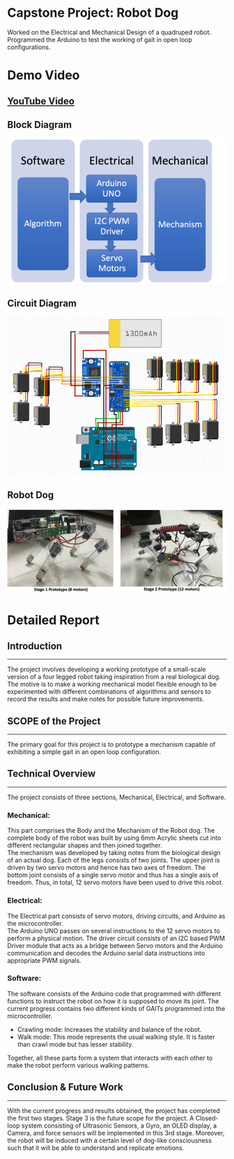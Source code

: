 # Capstone Project: Robot Dog  

Worked on the Electrical and Mechanical Design of a quadruped robot.  
Programmed the Arduino to test the working of gait in open loop configurations.

# Demo Video
## [YouTube Video](https://www.youtube.com/watch?v=NX_BM-pFnvo&ab_channel=ChetasPattir)  

## Block Diagram
![Block Diagram](https://github.com/Eclec1r0n/robot-dog-2020/blob/main/Images/Block-Diagram.png)  

## Circuit Diagram
![Circuit Diagram](https://github.com/Eclec1r0n/robot-dog-2020/blob/main/Images/Circuit.png)

## Robot Dog
![Robot Dog Diagram](https://github.com/Eclec1r0n/robot-dog-2020/blob/main/Images/Robot-Dog.png)

# Detailed Report
## Introduction
---
The project involves developing a working prototype of a small-scale version of a four legged robot taking inspiration from a real biological dog.  
The motive is to make a working mechanical model flexible enough to be experimented with different combinations of algorithms and sensors to record the results and make notes for possible future improvements.
## SCOPE of the Project
---
The primary goal for this project is to prototype a mechanism capable of exhibiting a simple gait in an open loop configuration.
## Technical Overview
---
The project consists of three sections, Mechanical, Electrical, and Software.
### Mechanical:
This part comprises the Body and the Mechanism of the Robot dog. The complete body of the robot was built by using 6mm Acrylic sheets cut into different rectangular shapes and then joined together.  
The mechanism was developed by taking notes from the biological design of an actual dog. Each of the legs consists of two joints. The upper joint is driven by two servo motors and hence has two axes of freedom. The bottom joint consists of a single servo motor and thus has a single axis of freedom. Thus, in total, 12 servo motors have been used to drive this robot.
### Electrical:
The Electrical part consists of servo motors, driving circuits, and Arduino as the microcontroller.  
The Arduino UNO passes on several instructions to the 12 servo motors to perform a physical motion. The driver circuit consists of an I2C based PWM Driver module that acts as a bridge between Servo motors and the Arduino communication and decodes the Arduino serial data instructions into appropriate PWM signals.
### Software:
The software consists of the Arduino code that programmed with different functions to instruct the robot on how it is supposed to move its joint. The current progress contains two different kinds of GAITs programmed into the microcontroller.
- Crawling mode: Increases the stability and balance of the robot.
- Walk mode: This mode represents the usual walking style. It is faster than crawl mode but has lesser stability.  

Together, all these parts form a system that interacts with each other to make the robot perform various walking patterns.

## Conclusion & Future Work
---
With the current progress and results obtained, the project has completed the first two stages. Stage 3 is the future scope for the project. A Closed-loop system consisting of Ultrasonic Sensors, a Gyro, an OLED display, a Camera, and force sensors will be implemented in this 3rd stage. Moreover, the robot will be induced with a certain level of dog-like consciousness such that it will be able to understand and replicate emotions.
